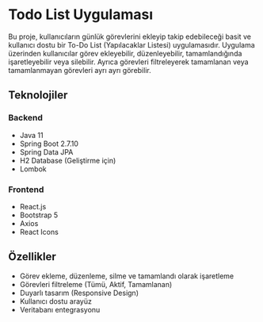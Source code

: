 # Todo List Uygulaması

Bu proje, kullanıcıların günlük görevlerini ekleyip takip edebileceği basit ve kullanıcı dostu bir To-Do List (Yapılacaklar Listesi) uygulamasıdır. Uygulama üzerinden kullanıcılar görev ekleyebilir, düzenleyebilir, tamamlandığında işaretleyebilir veya silebilir. Ayrıca görevleri filtreleyerek tamamlanan veya tamamlanmayan görevleri ayrı ayrı görebilir.

## Teknolojiler

### Backend
- Java 11
- Spring Boot 2.7.10
- Spring Data JPA
- H2 Database (Geliştirme için)
- Lombok

### Frontend
- React.js
- Bootstrap 5
- Axios
- React Icons


## Özellikler

- Görev ekleme, düzenleme, silme ve tamamlandı olarak işaretleme
- Görevleri filtreleme (Tümü, Aktif, Tamamlanan)
- Duyarlı tasarım (Responsive Design)
- Kullanıcı dostu arayüz
- Veritabanı entegrasyonu



